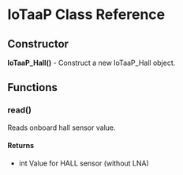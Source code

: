 # IoTaaP Class Reference

## Constructor

**IoTaaP_Hall()** - Construct a new IoTaaP_Hall object.

## Functions

### read()
Reads onboard hall sensor value.
#### Returns
- int Value for HALL sensor (without LNA)
